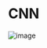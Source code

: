 # CNN
![image](https://user-images.githubusercontent.com/86312099/146782652-59232ebc-fccc-445a-8f90-220b511e9b4f.png)
